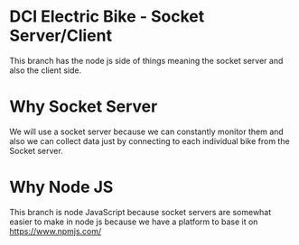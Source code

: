 # DCI Electric Bike - Socket Server/Client
This branch has the node js side of things meaning the socket server and also the client side.

# Why Socket Server
We will use a socket server because we can constantly monitor them and also we can collect data just by connecting to each individual bike from the Socket server.

# Why Node JS
This branch is node JavaScript because socket servers are somewhat easier to make in node js because we have a platform to base it on https://www.npmjs.com/
